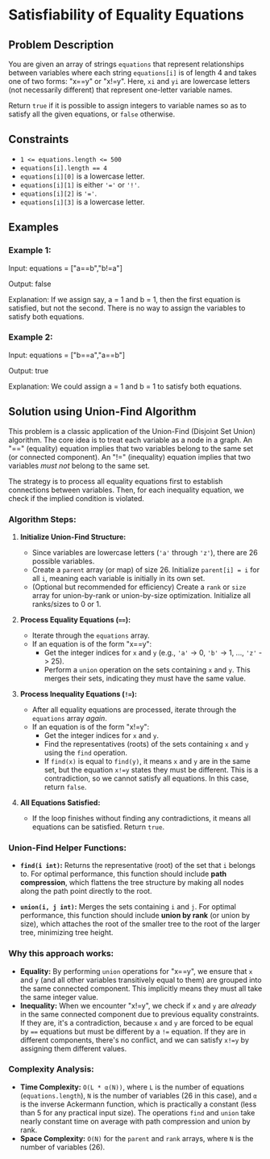 # Satisfiability of Equality Equations

## Problem Description

You are given an array of strings `equations` that represent relationships between variables where each string `equations[i]` is of length 4 and takes one of two forms: "x==y" or "x!=y". Here, `xi` and `yi` are lowercase letters (not necessarily different) that represent one-letter variable names.

Return `true` if it is possible to assign integers to variable names so as to satisfy all the given equations, or `false` otherwise.

## Constraints

* `1 <= equations.length <= 500`
* `equations[i].length == 4`
* `equations[i][0]` is a lowercase letter.
* `equations[i][1]` is either `'='` or `'!'`.
* `equations[i][2]` is `'='`.
* `equations[i][3]` is a lowercase letter.

## Examples

### Example 1:

Input: equations = ["a==b","b!=a"]

Output: false

Explanation: If we assign say, a = 1 and b = 1, then the first equation is satisfied, but not the second. There is no way to assign the variables to satisfy both equations.

### Example 2:

Input: equations = ["b==a","a==b"]

Output: true

Explanation: We could assign a = 1 and b = 1 to satisfy both equations.

## Solution using Union-Find Algorithm

This problem is a classic application of the Union-Find (Disjoint Set Union) algorithm. The core idea is to treat each variable as a node in a graph. An "==" (equality) equation implies that two variables belong to the same set (or connected component). An "!=" (inequality) equation implies that two variables *must not* belong to the same set.

The strategy is to process all equality equations first to establish connections between variables. Then, for each inequality equation, we check if the implied condition is violated.

### Algorithm Steps:

1.  **Initialize Union-Find Structure:**
    * Since variables are lowercase letters (`'a'` through `'z'`), there are 26 possible variables.
    * Create a `parent` array (or map) of size 26. Initialize `parent[i] = i` for all `i`, meaning each variable is initially in its own set.
    * (Optional but recommended for efficiency) Create a `rank` or `size` array for union-by-rank or union-by-size optimization. Initialize all ranks/sizes to 0 or 1.

2.  **Process Equality Equations (`==`):**
    * Iterate through the `equations` array.
    * If an equation is of the form "x==y":
        * Get the integer indices for `x` and `y` (e.g., `'a'` -> 0, `'b'` -> 1, ..., `'z'` -> 25).
        * Perform a `union` operation on the sets containing `x` and `y`. This merges their sets, indicating they must have the same value.

3.  **Process Inequality Equations (`!=`):**
    * After all equality equations are processed, iterate through the `equations` array *again*.
    * If an equation is of the form "x!=y":
        * Get the integer indices for `x` and `y`.
        * Find the representatives (roots) of the sets containing `x` and `y` using the `find` operation.
        * If `find(x)` is equal to `find(y)`, it means `x` and `y` are in the same set, but the equation `x!=y` states they must be different. This is a contradiction, so we cannot satisfy all equations. In this case, return `false`.

4.  **All Equations Satisfied:**
    * If the loop finishes without finding any contradictions, it means all equations can be satisfied. Return `true`.

### Union-Find Helper Functions:

* **`find(i int)`:** Returns the representative (root) of the set that `i` belongs to. For optimal performance, this function should include **path compression**, which flattens the tree structure by making all nodes along the path point directly to the root.

* **`union(i, j int)`:** Merges the sets containing `i` and `j`. For optimal performance, this function should include **union by rank** (or union by size), which attaches the root of the smaller tree to the root of the larger tree, minimizing tree height.

### Why this approach works:

* **Equality:** By performing `union` operations for "x==y", we ensure that `x` and `y` (and all other variables transitively equal to them) are grouped into the same connected component. This implicitly means they must all take the same integer value.
* **Inequality:** When we encounter "x!=y", we check if `x` and `y` are *already* in the same connected component due to previous equality constraints. If they are, it's a contradiction, because `x` and `y` are forced to be equal by `==` equations but must be different by a `!=` equation. If they are in different components, there's no conflict, and we can satisfy `x!=y` by assigning them different values.

### Complexity Analysis:

* **Time Complexity:** `O(L * α(N))`, where `L` is the number of equations (`equations.length`), `N` is the number of variables (26 in this case), and `α` is the inverse Ackermann function, which is practically a constant (less than 5 for any practical input size). The operations `find` and `union` take nearly constant time on average with path compression and union by rank.
* **Space Complexity:** `O(N)` for the `parent` and `rank` arrays, where `N` is the number of variables (26).
